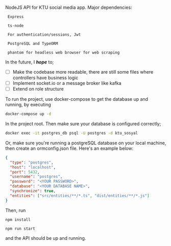 NodeJS API for KTU social media app. Major dependencies:
```
 Express
 
 ts-node

 For authentication/sessions, Jwt

 PostgreSQL and TypeORM

 phantom for headless web browser for web scraping
```

In the future, I ***hope*** to;

- [ ] Make the codebase more readable, there are still some files where controllers have business logic
- [ ] Implement socket.io or a message broker like kafka
- [ ] Extend on role structure

To run the project, use docker-compose to get the database up and running, by executing

```bash
docker-compose up -d
```

In the project root. Then make sure your database is configured correctly;

```bash
docker exec -it postgres_db psql -U postgres -d ktu_sosyal
```

Or, make sure you're running a postgreSQL database on your local machine, then create an ormconfig.json file.
Here's an example below:
```json
{
  "type": "postgres",
  "host": "localhost",
  "port": 5432,
  "username": "postgres",
  "password": "<YOUR PASSWORD>",
  "database": "<YOUR DATABASE NAME>",
  "synchronize": true,
  "entities": ["src/entities/**/*.ts", "dist/entities/**/*.js"]
}
```
Then, run

```npm install```

```npm run start```

and the API should be up and running.
